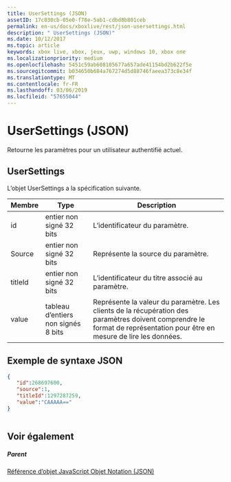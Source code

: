 ```yaml
---
title: UserSettings (JSON)
assetID: 17c030cb-05e0-f78e-5ab1-cdbd8b801ceb
permalink: en-us/docs/xboxlive/rest/json-usersettings.html
description: " UserSettings (JSON)"
ms.date: 10/12/2017
ms.topic: article
keywords: xbox live, xbox, jeux, uwp, windows 10, xbox one
ms.localizationpriority: medium
ms.openlocfilehash: 5451c59ab608105677a657ade41154bd2b622f5e
ms.sourcegitcommit: b034650b684a767274d5d88746faeea373c8e34f
ms.translationtype: MT
ms.contentlocale: fr-FR
ms.lasthandoff: 03/06/2019
ms.locfileid: "57655044"
---
```

# <a name="usersettings-json"></a>UserSettings (JSON)
Retourne les paramètres pour un utilisateur authentifié actuel. 
<a id="ID4EN"></a>

 
## <a name="usersettings"></a>UserSettings
 
L’objet UserSettings a la spécification suivante.
 
| Membre| Type| Description| 
| --- | --- | --- | 
| id| entier non signé 32 bits| L’identificateur du paramètre.| 
| Source| entier non signé 32 bits| Représente la source du paramètre. | 
| titleId| entier non signé 32 bits| L’identificateur du titre associé au paramètre. | 
| value| tableau d’entiers non signés 8 bits| Représente la valeur du paramètre. Les clients de la récupération des paramètres doivent comprendre le format de représentation pour être en mesure de lire les données. | 
  
<a id="ID4EJC"></a>

 
## <a name="sample-json-syntax"></a>Exemple de syntaxe JSON
 

```json
{
   "id":268697600,
   "source":1,
   "titleId":1297287259,
   "value":"CAAAAA=="
}
    
```

  
<a id="ID4ESC"></a>

 
## <a name="see-also"></a>Voir également
 
<a id="ID4EUC"></a>

 
##### <a name="parent"></a>Parent 

[Référence d’objet JavaScript Objet Notation (JSON)](atoc-xboxlivews-reference-json.md)

   